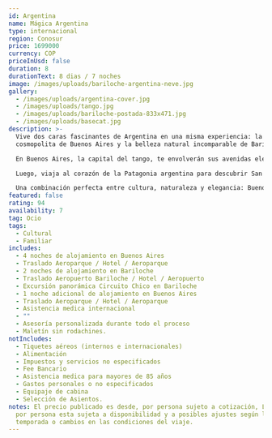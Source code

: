 ```yaml
---
id: Argentina
name: Mágica Argentina
type: internacional
region: Conosur
price: 1699000
currency: COP
priceInUsd: false
duration: 8
durationText: 8 dias / 7 noches
image: /images/uploads/bariloche-argentina-neve.jpg
gallery:
  - /images/uploads/argentina-cover.jpg
  - /images/uploads/tango.jpg
  - /images/uploads/bariloche-postada-833x471.jpg
  - /images/uploads/basecat.jpg
description: >-
  Vive dos caras fascinantes de Argentina en una misma experiencia: la energía
  cosmopolita de Buenos Aires y la belleza natural incomparable de Bariloche.

  En Buenos Aires, la capital del tango, te envolverán sus avenidas elegantes, su arquitectura europea, la calidez de su gente y una oferta cultural y gastronómica que no tiene comparación en Sudamérica. Desde Caminito y San Telmo hasta el Obelisco y Puerto Madero, cada rincón vibra con historia, arte y pasión.

  Luego, viaja al corazón de la Patagonia argentina para descubrir San Carlos de Bariloche, un destino de ensueño entre montañas, lagos cristalinos y bosques encantados. Allí podrás disfrutar del famoso Circuito Chico, el Cerro Catedral, la isla Victoria y el Bosque de Arrayanes, además de degustar chocolates artesanales y platos típicos en un ambiente acogedor.

  Una combinación perfecta entre cultura, naturaleza y elegancia: Buenos Aires y Bariloche te invitan a vivir un viaje lleno de contrastes, emociones y paisajes inolvidables.
featured: false
rating: 94
availability: 7
tag: Ocio
tags:
  - Cultural
  - Familiar
includes:
  - 4 noches de alojamiento en Buenos Aires
  - Traslado Aeroparque / Hotel / Aeroparque
  - 2 noches de alojamiento en Bariloche
  - Traslado Aeropuerto Bariloche / Hotel / Aeropuerto
  - Excursión panorámica Circuito Chico en Bariloche
  - 1 noche adicional de alojamiento en Buenos Aires
  - Traslado Aeroparque / Hotel / Aeroparque
  - Asistencia medica internacional
  - ""
  - Asesoría personalizada durante todo el proceso
  - Maletín sin rodachines.
notIncludes:
  - Tiquetes aéreos (internos e internacionales)
  - Alimentación
  - Impuestos y servicios no especificados
  - Fee Bancario
  - Asistencia medica para mayores de 85 años
  - Gastos personales o no especificados
  - Equipaje de cabina
  - Selección de Asientos.
notes: El precio publicado es desde, por persona sujeto a cotización, La tarifa
  por persona esta sujeta a disponibilidad y a posibles ajustes según la
  temporada o cambios en las condiciones del viaje.
---
```

